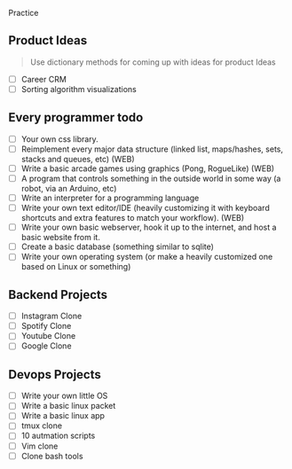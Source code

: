 Practice 

## Product Ideas

> Use dictionary methods for coming up with ideas for product Ideas

- [ ] Career CRM
- [ ] Sorting algorithm visualizations

## Every programmer todo

  - [ ] Your own css library.
  - [ ] Reimplement every major data structure (linked list, maps/hashes, sets, stacks and queues, etc) (WEB)
  - [ ] Write a basic arcade games using graphics (Pong, RogueLike) (WEB)
  - [ ] A program that controls something in the outside world in some way (a robot, via an Arduino, etc)
  - [ ] Write an interpreter for a programming language
  - [ ] Write your own text editor/IDE (heavily customizing it with keyboard shortcuts and extra features to match your workflow). (WEB)
  - [ ] Write your own basic webserver, hook it up to the internet, and host a basic website from it.
  - [ ] Create a basic database (something similar to sqlite)
  - [ ] Write your own operating system (or make a heavily customized one based on Linux or something)

## Backend Projects

  - [ ] Instagram Clone
  - [ ] Spotify Clone
  - [ ] Youtube Clone
  - [ ] Google Clone
  
## Devops Projects

  - [ ] Write your own little OS
  - [ ] Write a basic linux packet
  - [ ] Write a basic linux app
  - [ ] tmux clone
  - [ ] 10 autmation scripts
  - [ ] Vim clone
  - [ ] Clone bash tools
